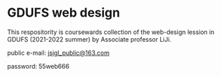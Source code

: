 # GDUFS web design 
This respositority is coursewards collection of the web-design lession in GDUFS (2021-2022 summer) by Associate professor LiJi.

public e-mail: jsjgl_public@163.com  

password: 55web666

